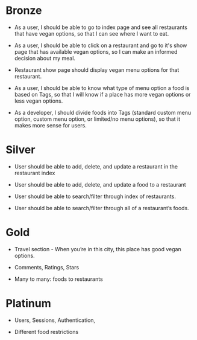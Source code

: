 # Bronze

+ As a user, I should be able to go to index page and see all restaurants that have vegan options, so that I can see where I want to eat.

+ As a user, I should be able to click on a restaurant and go to it's show page that has available vegan options, so I can make an informed decision about my meal.  

+ Restaurant show page should display vegan menu options for that restaurant.  

- As a user, I should be able to know what type of menu option a food is based on Tags, so that I will know if a place has more vegan options or less vegan options.

- As a developer, I should divide foods into Tags (standard custom menu option, custom menu option, or limited/no menu options), so that it makes more sense for users.

# Silver

- User should be able to add, delete, and update a restaurant in the restaurant index

- User should be able to add, delete, and update a food to a restaurant

+ User should be able to search/filter through index of restaurants.

- User should be able to search/filter through all of a restaurant’s foods.  

# Gold

- Travel section - When you’re in this city, this place has good vegan options.  

- Comments, Ratings, Stars

- Many to many: foods to restaurants

# Platinum

- Users, Sessions, Authentication,

- Different food restrictions
